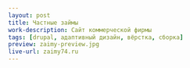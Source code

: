 ```yaml
---
layout: post
title: Частные займы
work-description: Сайт коммерческой фирмы
tags: [drupal, адаптивный дизайн, вёрстка, сборка]
preview: zaimy-preview.jpg
live-url: zaimy74.ru
---
```


